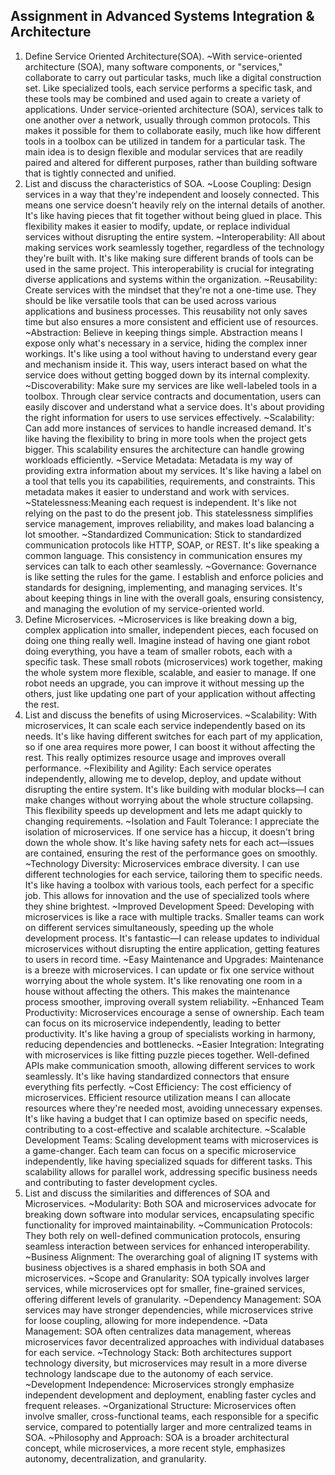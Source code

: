 ## Assignment in Advanced Systems Integration & Architecture
1. Define Service Oriented Architecture(SOA).
~With service-oriented architecture (SOA), many software components, or "services," collaborate to carry out particular tasks, much like a digital construction set. Like specialized tools, each service performs a specific task, and these tools may be combined and used again to create a variety of applications. Under service-oriented architecture (SOA), services talk to one another over a network, usually through common protocols. This makes it possible for them to collaborate easily, much like how different tools in a toolbox can be utilized in tandem for a particular task. The main idea is to design flexible and modular services that are readily paired and altered for different purposes, rather than building software that is tightly connected and unified.
2. List and discuss the characteristics of SOA.
~Loose Coupling: Design services in a way that they're independent and loosely connected. This means one service doesn't heavily rely on the internal details of another. It's like having pieces that fit together without being glued in place. This flexibility makes it easier to modify, update, or replace individual services without disrupting the entire system.
~Interoperability: All about making services work seamlessly together, regardless of the technology they're built with. It's like making sure different brands of tools can be used in the same project. This interoperability is crucial for integrating diverse applications and systems within the organization.
~Reusability: Create services with the mindset that they're not a one-time use. They should be like versatile tools that can be used across various applications and business processes. This reusability not only saves time but also ensures a more consistent and efficient use of resources.
~Abstraction: Believe in keeping things simple. Abstraction means I expose only what's necessary in a service, hiding the complex inner workings. It's like using a tool without having to understand every gear and mechanism inside it. This way, users interact based on what the service does without getting bogged down by its internal complexity.
~Discoverability: Make sure my services are like well-labeled tools in a toolbox. Through clear service contracts and documentation, users can easily discover and understand what a service does. It's about providing the right information for users to use services effectively.
~Scalability: Can add more instances of services to handle increased demand. It's like having the flexibility to bring in more tools when the project gets bigger. This scalability ensures the architecture can handle growing workloads efficiently.
~Service Metadata: Metadata is my way of providing extra information about my services. It's like having a label on a tool that tells you its capabilities, requirements, and constraints. This metadata makes it easier to understand and work with services.
~Statelessness:Meaning each request is independent. It's like not relying on the past to do the present job. This statelessness simplifies service management, improves reliability, and makes load balancing a lot smoother.
~Standardized Communication: Stick to standardized communication protocols like HTTP, SOAP, or REST. It's like speaking a common language. This consistency in communication ensures my services can talk to each other seamlessly.
~Governance: Governance is like setting the rules for the game. I establish and enforce policies and standards for designing, implementing, and managing services. It's about keeping things in line with the overall goals, ensuring consistency, and managing the evolution of my service-oriented world.
3. Define Microservices.
~Microservices is like breaking down a big, complex application into smaller, independent pieces, each focused on doing one thing really well. Imagine instead of having one giant robot doing everything, you have a team of smaller robots, each with a specific task. These small robots (microservices) work together, making the whole system more flexible, scalable, and easier to manage. If one robot needs an upgrade, you can improve it without messing up the others, just like updating one part of your application without affecting the rest. 
4. List and discuss the benefits of using Microservices.
~Scalability: With microservices, It can scale each service independently based on its needs. It's like having different switches for each part of my application, so if one area requires more power, I can boost it without affecting the rest. This really optimizes resource usage and improves overall performance.
~Flexibility and Agility: Each service operates independently, allowing me to develop, deploy, and update without disrupting the entire system. It's like building with modular blocks—I can make changes without worrying about the whole structure collapsing. This flexibility speeds up development and lets me adapt quickly to changing requirements.
~Isolation and Fault Tolerance: I appreciate the isolation of microservices. If one service has a hiccup, it doesn't bring down the whole show. It's like having safety nets for each act—issues are contained, ensuring the rest of the performance goes on smoothly.
~Technology Diversity: Microservices embrace diversity. I can use different technologies for each service, tailoring them to specific needs. It's like having a toolbox with various tools, each perfect for a specific job. This allows for innovation and the use of specialized tools where they shine brightest.
~Improved Development Speed: Developing with microservices is like a race with multiple tracks. Smaller teams can work on different services simultaneously, speeding up the whole development process. It's fantastic—I can release updates to individual microservices without disrupting the entire application, getting features to users in record time.
~Easy Maintenance and Upgrades: Maintenance is a breeze with microservices. I can update or fix one service without worrying about the whole system. It's like renovating one room in a house without affecting the others. This makes the maintenance process smoother, improving overall system reliability.
~Enhanced Team Productivity: Microservices encourage a sense of ownership. Each team can focus on its microservice independently, leading to better productivity. It's like having a group of specialists working in harmony, reducing dependencies and bottlenecks.
~Easier Integration: Integrating with microservices is like fitting puzzle pieces together. Well-defined APIs make communication smooth, allowing different services to work seamlessly. It's like having standardized connectors that ensure everything fits perfectly.
~Cost Efficiency: The cost efficiency of microservices. Efficient resource utilization means I can allocate resources where they're needed most, avoiding unnecessary expenses. It's like having a budget that I can optimize based on specific needs, contributing to a cost-effective and scalable architecture.
~Scalable Development Teams: Scaling development teams with microservices is a game-changer. Each team can focus on a specific microservice independently, like having specialized squads for different tasks. This scalability allows for parallel work, addressing specific business needs and contributing to faster development cycles.
5. List and discuss the similarities and differences of SOA and Microservices.
~Modularity: Both SOA and microservices advocate for breaking down software into modular services, encapsulating specific functionality for improved maintainability.
~Communication Protocols: They both rely on well-defined communication protocols, ensuring seamless interaction between services for enhanced interoperability.
~Business Alignment: The overarching goal of aligning IT systems with business objectives is a shared emphasis in both SOA and microservices.
~Scope and Granularity: SOA typically involves larger services, while microservices opt for smaller, fine-grained services, offering different levels of granularity.
~Dependency Management: SOA services may have stronger dependencies, while microservices strive for loose coupling, allowing for more independence.
~Data Management: SOA often centralizes data management, whereas microservices favor decentralized approaches with individual databases for each service.
~Technology Stack: Both architectures support technology diversity, but microservices may result in a more diverse technology landscape due to the autonomy of each service.
~Development Independence: Microservices strongly emphasize independent development and deployment, enabling faster cycles and frequent releases.
~Organizational Structure: Microservices often involve smaller, cross-functional teams, each responsible for a specific service, compared to potentially larger and more centralized teams in SOA.
~Philosophy and Approach: SOA is a broader architectural concept, while microservices, a more recent style, emphasizes autonomy, decentralization, and granularity.